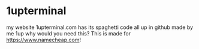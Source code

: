 # 1upterminal
my website 1upterminal.com has its spaghetti code all up in github
made by me 1up why would you need this?
This is made for https://www.namecheap.com!
